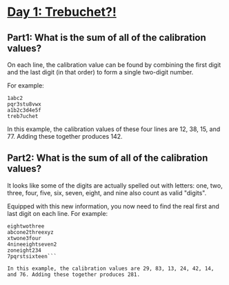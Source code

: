 # [Day 1: Trebuchet?!](https://adventofcode.com/2023/day/1)

## Part1: What is the sum of all of the calibration values?
On each line, the calibration value can be found by combining the first digit and the last digit (in that order) to form a single two-digit number.

For example:

```
1abc2
pqr3stu8vwx
a1b2c3d4e5f
treb7uchet
```

In this example, the calibration values of these four lines are 12, 38, 15, and 77. Adding these together produces 142.


## Part2: What is the sum of all of the calibration values?
It looks like some of the digits are actually spelled out with letters: one, two, three, four, five, six, seven, eight, and nine also count as valid "digits".

Equipped with this new information, you now need to find the real first and last digit on each line. For example:

```two1nine
eightwothree
abcone2threexyz
xtwone3four
4nineeightseven2
zoneight234
7pqrstsixteen```

In this example, the calibration values are 29, 83, 13, 24, 42, 14, and 76. Adding these together produces 281.

